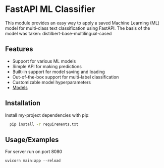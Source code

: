 
# FastAPI ML Classifier

This module provides an easy way to apply a saved Machine Learning (ML) model for multi-class text classification using FastAPI. The basis of the model was taken: distilbert-base-multilingual-cased


## Features

- Support for various ML models
- Simple API for making predictions
- Built-in support for model saving and loading
- Out-of-the-box support for multi-label classification
- Customizable model hyperparameters
- [Models](https://drive.google.com/drive/folders/1dXI-ysKn3pgE2Ji0zsMpp9UZO6yHjq5e?usp=sharing)

## Installation

Install my-project dependencies with pip:

```bash
  pip install -r requirements.txt
```
    
## Usage/Examples
For server run on port 8080

```terminal
uvicorn main:app --reload
```

